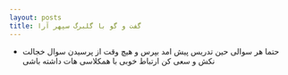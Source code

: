 ```yaml
---
layout: posts
title: گفت و گو با گلبرگ سپهر آرا 
---
```



- حتما هر سوالی حین تدریس پیش امد بپرس و هیچ وقت از پرسیدن سوال خجالت نکش و سعی کن ارتباط خوبی با همکلاسی هات داشته باشی
